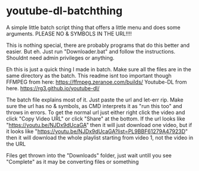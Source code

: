# youtube-dl-batchthing
A simple little batch script thing that offers a little menu and does some arguments.
PLEASE NO & SYMBOLS IN THE URL!!!!

This is nothing special, there are probably programs that do this better and easier. But eh.
Just run "Downloader.bat" and follow the instructions. Shouldnt need admin privileges or anything.

Eh this is just a quick thing I made in batch. Make sure all the files are in the same directory as the batch. This readme isnt too important though
FFMPEG from here:
https://ffmpeg.zeranoe.com/builds/
Youtube-DL from here.
https://rg3.github.io/youtube-dl/

The batch file explains most of it. Just paste the url and let-err rip. Make sure the url has no & symbols, as CMD interprets it as "run this too" and throws in errors.
To get the normal url just either right click the video and click "Copy Video URL" or click "Share" at the bottom.
If the url looks like "https://youtu.be/NJDx9dUcaGA" then it will just download one video, but if it looks like "https://youtu.be/NJDx9dUcaGA?list=PL9BBF61279A47923D" then
it will download the whole playlist starting from video 1, not the video in the URL

Files get thrown into the "Downloads" folder, just wait untill you see "Complete" as it may be converting files or something
